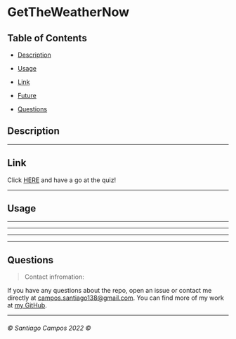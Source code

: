 # GetTheWeatherNow

## Table of Contents

* [Description](#description)

* [Usage](#usage)

* [Link](#link)

* [Future](#future)

* [Questions](#questions)



## Description



---

## Link 

Click [HERE]() and have a go at the quiz!


---

## Usage



---


---



---



---


## Questions


>Contact infromation:

If you have any questions about the repo, open an issue or contact me directly at campos.santiago138@gmail.com. You can find
more of my work at [my GitHub](https://github.com/Everyone1138).

---

###### ©️ Santiago Campos 2022 ©️